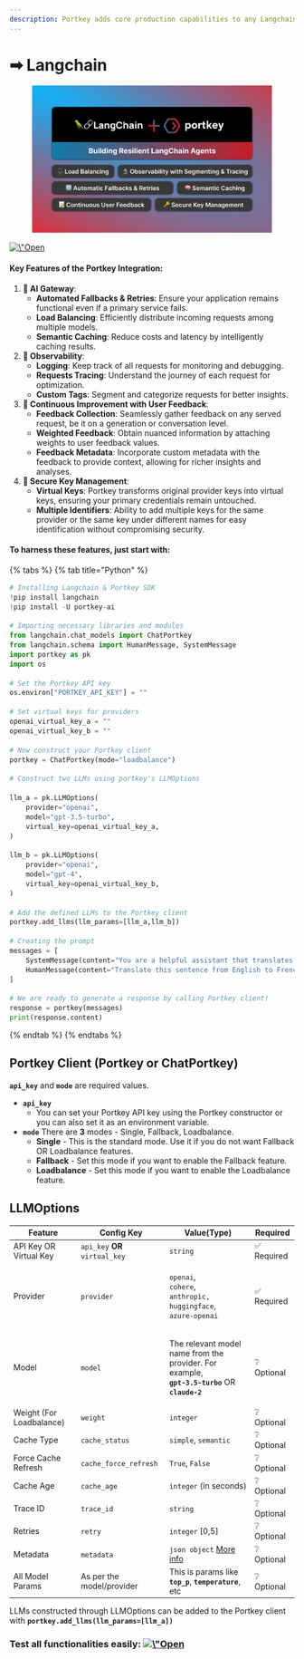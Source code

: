 ```yaml
---
description: Portkey adds core production capabilities to any Langchain app.
---
```


# ➡ Langchain

<figure><img src="../.gitbook/assets/image (5).png" alt=""><figcaption></figcaption></figure>

[![\\"Open](https://colab.research.google.com/assets/colab-badge.svg)](https://colab.research.google.com/drive/19LFG4az9j-0pUixiVhhtHLpmLSZlz1Ei?usp=sharing)

#### Key Features of the Portkey Integration: <a href="#key-features-of-portkeys-integration-with-llamaindex" id="key-features-of-portkeys-integration-with-llamaindex"></a>

1. **🚪 AI Gateway**:
   * **Automated Fallbacks & Retries**: Ensure your application remains functional even if a primary service fails.
   * **Load Balancing**: Efficiently distribute incoming requests among multiple models.
   * **Semantic Caching**: Reduce costs and latency by intelligently caching results.
2. **🔬 Observability**:
   * **Logging**: Keep track of all requests for monitoring and debugging.
   * **Requests Tracing**: Understand the journey of each request for optimization.
   * **Custom Tags**: Segment and categorize requests for better insights.
3. **📝 Continuous Improvement with User Feedback**:
   * **Feedback Collection**: Seamlessly gather feedback on any served request, be it on a generation or conversation level.
   * **Weighted Feedback**: Obtain nuanced information by attaching weights to user feedback values.
   * **Feedback Metadata**: Incorporate custom metadata with the feedback to provide context, allowing for richer insights and analyses.
4. **🔑 Secure Key Management**:
   * **Virtual Keys**: Portkey transforms original provider keys into virtual keys, ensuring your primary credentials remain untouched.
   * **Multiple Identifiers**: Ability to add multiple keys for the same provider or the same key under different names for easy identification without compromising security.

#### To harness these features, just start with:

{% tabs %}
{% tab title="Python" %}
```python
# Installing Langchain & Portkey SDK
!pip install langchain
!pip install -U portkey-ai

# Importing necessary libraries and modules
from langchain.chat_models import ChatPortkey
from langchain.schema import HumanMessage, SystemMessage
import portkey as pk
import os

# Set the Portkey API key
os.environ["PORTKEY_API_KEY"] = ""

# Set virtual keys for providers
openai_virtual_key_a = ""
openai_virtual_key_b = ""

# Now construct your Portkey client
portkey = ChatPortkey(mode="loadbalance")

# Construct two LLMs using portkey's LLMOptions

llm_a = pk.LLMOptions(
    provider="openai",
    model="gpt-3.5-turbo",
    virtual_key=openai_virtual_key_a,
)

llm_b = pk.LLMOptions(
    provider="openai",
    model="gpt-4",
    virtual_key=openai_virtual_key_b,
)

# Add the defined LLMs to the Portkey client
portkey.add_llms(llm_params=[llm_a,llm_b])

# Creating the prompt
messages = [
    SystemMessage(content="You are a helpful assistant that translates English to French."),
    HumanMessage(content="Translate this sentence from English to French. I love programming."),
]

# We are ready to generate a response by calling Portkey client!
response = portkey(messages)
print(response.content)
```
{% endtab %}
{% endtabs %}

## Portkey Client (Portkey or ChatPortkey)

**`api_key`** and **`mode`** are required values.

* **`api_key`**
  * You can set your Portkey API key using the Portkey constructor or you can also set it as an environment variable.
* **`mode`** There are **3** modes - Single, Fallback, Loadbalance.
  * **Single** - This is the standard mode. Use it if you do not want Fallback OR Loadbalance features.
  * **Fallback** - Set this mode if you want to enable the Fallback feature.
  * **Loadbalance** - Set this mode if you want to enable the Loadbalance feature.

## LLMOptions

| Feature                  | Config Key                     | Value(Type)                                                                                                                                                | Required   |
| ------------------------ | ------------------------------ | ---------------------------------------------------------------------------------------------------------------------------------------------------------- | ---------- |
| API Key OR Virtual Key   | `api_key` **OR** `virtual_key` | `string`                                                                                                                                                   | ✅ Required |
| Provider                 | `provider`                     | <p><code>openai</code>, <br><code>cohere</code>,<br><code>anthropic, huggingface</code>,<br><code>azure-openai</code></p>                                  | ✅ Required |
| Model                    | `model`                        | <p>The relevant model name from the provider. For example,<br><strong><code>gpt-3.5-turbo</code></strong> OR<br><strong><code>claude-2</code></strong></p> | ❔ Optional |
| Weight (For Loadbalance) | `weight`                       | `integer`                                                                                                                                                  | ❔ Optional |
| Cache Type               | `cache_status`                 | `simple`, `semantic`                                                                                                                                       | ❔ Optional |
| Force Cache Refresh      | `cache_force_refresh`          | `True`, `False`                                                                                                                                            | ❔ Optional |
| Cache Age                | `cache_age`                    | `integer` (in seconds)                                                                                                                                     | ❔ Optional |
| Trace ID                 | `trace_id`                     | `string`                                                                                                                                                   | ❔ Optional |
| Retries                  | `retry`                        | `integer` \[0,5]                                                                                                                                           | ❔ Optional |
| Metadata                 | `metadata`                     | `json object` [More info](https://docs.portkey.ai/key-features/custom-metadata)                                                                            | ❔ Optional |
| All Model Params         | As per the model/provider      | This is params like **`top_p`**, **`temperature`**, etc                                                                                                    | ❔ Optional |

LLMs constructed through LLMOptions can be added to the Portkey client with **`portkey.add_llms(llm_params=[llm_a])`**

### Test all functionalities easily: [![\\"Open](https://colab.research.google.com/assets/colab-badge.svg)](https://colab.research.google.com/drive/19LFG4az9j-0pUixiVhhtHLpmLSZlz1Ei?usp=sharing)

